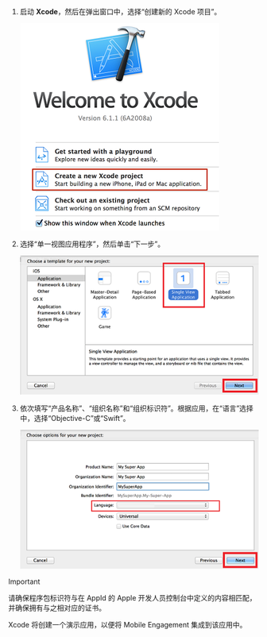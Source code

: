 1. 启动 **Xcode**，然后在弹出窗口中，选择“创建新的 Xcode 项目”。
   
    ![](./media/mobile-engagement-create-new-ios-app/xcode-new-project.png)
2. 选择“单一视图应用程序”，然后单击“下一步”。
   
    ![](./media/mobile-engagement-create-new-ios-app/xcode-simple-view.png)
3. 依次填写“产品名称”、“组织名称”和“组织标识符”。根据应用，在“语言”选择中，选择“Objective-C”或“Swift”。
   
    ![](./media/mobile-engagement-create-new-ios-app/xcode-project-props.png)

> [!IMPORTANT]
> 请确保程序包标识符与在 AppId 的 Apple 开发人员控制台中定义的内容相匹配，并确保拥有与之相对应的证书。
> 
> 

Xcode 将创建一个演示应用，以便将 Mobile Engagement 集成到该应用中。

<!---HONumber=AcomDC_0921_2016-->